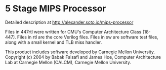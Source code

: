 5 Stage MIPS Processor
===========

Detailed description at http://alexander.soto.io/mips-processor

Files in 447rtl were written for CMU's Computer Architecture Class (18-447). Files in rtl are the core Verilog files. Files in sw are software test files, along with a small kernel and TLB miss handler.

This product includes software developed by Carnegie Mellon University. 
Copyright (c) 2004 by Babak Falsafi and James Hoe,
Computer Architecture Lab at Carnegie Mellon (CALCM), 
Carnegie Mellon University.
